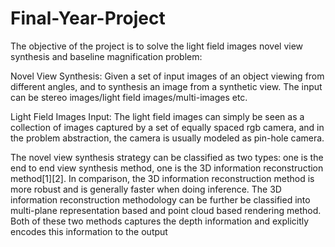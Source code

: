 # Final-Year-Project
The objective of the project is to solve the light field images novel view synthesis and baseline magnification problem:

Novel View Synthesis: Given a set of input images of an object viewing from different angles, and to synthesis an image from a synthetic view. The input can be stereo images/light field images/multi-images etc.

Light Field Images Input: The light field images can simply be seen as a collection of images captured by a set of equally spaced rgb camera, and in the problem abstraction, the camera is usually modeled as pin-hole camera.

The novel view synthesis strategy can be classified as two types: one is the end to end view synthesis method, one is the 3D information reconstruction method[1][2]. In comparison, the 3D information reconstruction method is more robust and is generally faster when doing inference. The 3D information reconstruction methodology can be further be classified into multi-plane representation based and point cloud based rendering method. Both of these two methods captures the depth information and explicitly encodes this information to the output
